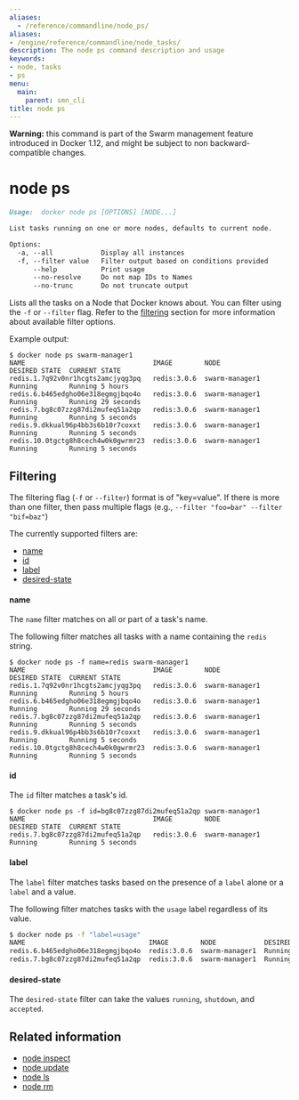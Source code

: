 ```yaml
---
aliases:
  - /reference/commandline/node_ps/
aliases:
- /engine/reference/commandline/node_tasks/
description: The node ps command description and usage
keywords:
- node, tasks
- ps
menu:
  main:
    parent: smn_cli
title: node ps
---
```


**Warning:** this command is part of the Swarm management feature introduced in Docker 1.12, and might be subject to non backward-compatible changes.

# node ps

```markdown
Usage:  docker node ps [OPTIONS] [NODE...]

List tasks running on one or more nodes, defaults to current node.

Options:
  -a, --all            Display all instances
  -f, --filter value   Filter output based on conditions provided
      --help           Print usage
      --no-resolve     Do not map IDs to Names
      --no-trunc       Do not truncate output
```

Lists all the tasks on a Node that Docker knows about. You can filter using the `-f` or `--filter` flag. Refer to the [filtering](#filtering) section for more information about available filter options.

Example output:

    $ docker node ps swarm-manager1
    NAME                                IMAGE        NODE            DESIRED STATE  CURRENT STATE
    redis.1.7q92v0nr1hcgts2amcjyqg3pq   redis:3.0.6  swarm-manager1  Running        Running 5 hours
    redis.6.b465edgho06e318egmgjbqo4o   redis:3.0.6  swarm-manager1  Running        Running 29 seconds
    redis.7.bg8c07zzg87di2mufeq51a2qp   redis:3.0.6  swarm-manager1  Running        Running 5 seconds
    redis.9.dkkual96p4bb3s6b10r7coxxt   redis:3.0.6  swarm-manager1  Running        Running 5 seconds
    redis.10.0tgctg8h8cech4w0k0gwrmr23  redis:3.0.6  swarm-manager1  Running        Running 5 seconds


## Filtering

The filtering flag (`-f` or `--filter`) format is of "key=value". If there is more
than one filter, then pass multiple flags (e.g., `--filter "foo=bar" --filter "bif=baz"`)

The currently supported filters are:

* [name](#name)
* [id](#id)
* [label](#label)
* [desired-state](#desired-state)

#### name

The `name` filter matches on all or part of a task's name.

The following filter matches all tasks with a name containing the `redis` string.

    $ docker node ps -f name=redis swarm-manager1
    NAME                                IMAGE        NODE            DESIRED STATE  CURRENT STATE
    redis.1.7q92v0nr1hcgts2amcjyqg3pq   redis:3.0.6  swarm-manager1  Running        Running 5 hours
    redis.6.b465edgho06e318egmgjbqo4o   redis:3.0.6  swarm-manager1  Running        Running 29 seconds
    redis.7.bg8c07zzg87di2mufeq51a2qp   redis:3.0.6  swarm-manager1  Running        Running 5 seconds
    redis.9.dkkual96p4bb3s6b10r7coxxt   redis:3.0.6  swarm-manager1  Running        Running 5 seconds
    redis.10.0tgctg8h8cech4w0k0gwrmr23  redis:3.0.6  swarm-manager1  Running        Running 5 seconds


#### id

The `id` filter matches a task's id.

    $ docker node ps -f id=bg8c07zzg87di2mufeq51a2qp swarm-manager1
    NAME                                IMAGE        NODE            DESIRED STATE  CURRENT STATE
    redis.7.bg8c07zzg87di2mufeq51a2qp   redis:3.0.6  swarm-manager1  Running        Running 5 seconds


#### label

The `label` filter matches tasks based on the presence of a `label` alone or a `label` and a
value.

The following filter matches tasks with the `usage` label regardless of its value.

```bash
$ docker node ps -f "label=usage"
NAME                               IMAGE        NODE            DESIRED STATE  CURRENT STATE
redis.6.b465edgho06e318egmgjbqo4o  redis:3.0.6  swarm-manager1  Running        Running 10 minutes
redis.7.bg8c07zzg87di2mufeq51a2qp  redis:3.0.6  swarm-manager1  Running        Running 9 minutes
```


#### desired-state

The `desired-state` filter can take the values `running`, `shutdown`, and `accepted`.


## Related information

* [node inspect](node_inspect.md)
* [node update](node_update.md)
* [node ls](node_ls.md)
* [node rm](node_rm.md)
